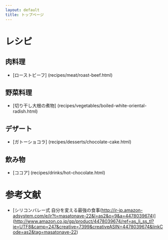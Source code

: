 ```yaml
---
layout: default
title: トップページ
---
```


# レシピ

## 肉料理

- [ローストビーフ] (recipes/meat/roast-beef.html)

## 野菜料理

- [切り干し大根の煮物] (recipes/vegetables/boiled-white-oriental-radish.html)

## デザート

- [ガトーショコラ] (recipes/desserts/chocolate-cake.html)

## 飲み物

- [ココア] (recipes/drinks/hot-chocolate.html)



# 参考文献

- [シリコンバレー式 自分を変える最強の食事(http://ir-jp.amazon-adsystem.com/e/ir?t=masatonave-22&l=as2&o=9&a=4478039674)] (http://www.amazon.co.jp/gp/product/4478039674/ref=as_li_ss_tl?ie=UTF8&camp=247&creative=7399&creativeASIN=4478039674&linkCode=as2&tag=masatonave-22)


